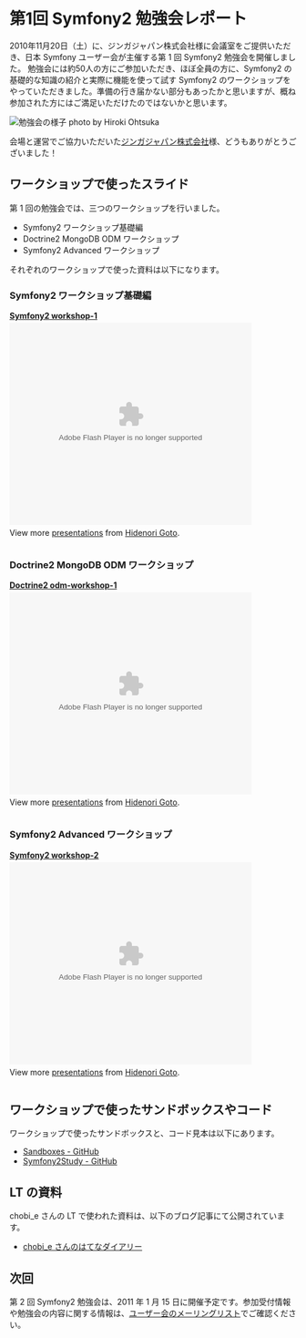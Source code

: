 第1回 Symfony2 勉強会レポート
============================

2010年11月20日（土）に、ジンガジャパン株式会社様に会議室をご提供いただき、日本 Symfony ユーザー会が主催する第 1 回 Symfony2 勉強会を開催しました。
勉強会には約50人の方にご参加いただき、ほぼ全員の方に、Symfony2 の基礎的な知識の紹介と実際に機能を使って試す Symfony2 のワークショップをやっていただきました。準備の行き届かない部分もあったかと思いますが、概ね参加された方にはご満足いただけたのではないかと思います。


![勉強会の様子 photo by Hiroki Ohtsuka](http://farm5.static.flickr.com/4125/5194051659_57a4bb7fc9.jpg)


会場と運営でご協力いただいた[ジンガジャパン株式会社](http://www.zynga.co.jp/)様、どうもありがとうございました！


ワークショップで使ったスライド
------------------------------

第 1 回の勉強会では、三つのワークショップを行いました。

  - Symfony2 ワークショップ基礎編
  - Doctrine2 MongoDB ODM ワークショップ
  - Symfony2 Advanced ワークショップ

それぞれのワークショップで使った資料は以下になります。


### Symfony2 ワークショップ基礎編

<div style="width:425px" id="__ss_5850116"><strong style="display:block;margin:12px 0 4px"><a href="http://www.slideshare.net/hidenorigoto/symfony2-workshop1-5850116" title="Symfony2 workshop-1">Symfony2 workshop-1</a></strong><object id="__sse5850116" width="425" height="355"><param name="movie" value="http://static.slidesharecdn.com/swf/ssplayer2.swf?doc=symfony2-workshop-1-101121041228-phpapp01&stripped_title=symfony2-workshop1-5850116&userName=hidenorigoto" /><param name="allowFullScreen" value="true"/><param name="allowScriptAccess" value="always"/><embed name="__sse5850116" src="http://static.slidesharecdn.com/swf/ssplayer2.swf?doc=symfony2-workshop-1-101121041228-phpapp01&stripped_title=symfony2-workshop1-5850116&userName=hidenorigoto" type="application/x-shockwave-flash" allowscriptaccess="always" allowfullscreen="true" width="425" height="355"></embed></object><div style="padding:5px 0 12px">View more <a href="http://www.slideshare.net/">presentations</a> from <a href="http://www.slideshare.net/hidenorigoto">Hidenori Goto</a>.</div></div>


### Doctrine2 MongoDB ODM ワークショップ

<div style="width:425px" id="__ss_5850128"><strong style="display:block;margin:12px 0 4px"><a href="http://www.slideshare.net/hidenorigoto/doctrine2-odmworkshop1-5850128" title="Doctrine2 odm-workshop-1">Doctrine2 odm-workshop-1</a></strong><object id="__sse5850128" width="425" height="355"><param name="movie" value="http://static.slidesharecdn.com/swf/ssplayer2.swf?doc=doctrine2-odm-workshop-1-101121041726-phpapp02&stripped_title=doctrine2-odmworkshop1-5850128&userName=hidenorigoto" /><param name="allowFullScreen" value="true"/><param name="allowScriptAccess" value="always"/><embed name="__sse5850128" src="http://static.slidesharecdn.com/swf/ssplayer2.swf?doc=doctrine2-odm-workshop-1-101121041726-phpapp02&stripped_title=doctrine2-odmworkshop1-5850128&userName=hidenorigoto" type="application/x-shockwave-flash" allowscriptaccess="always" allowfullscreen="true" width="425" height="355"></embed></object><div style="padding:5px 0 12px">View more <a href="http://www.slideshare.net/">presentations</a> from <a href="http://www.slideshare.net/hidenorigoto">Hidenori Goto</a>.</div></div>


### Symfony2 Advanced ワークショップ

<div style="width:425px" id="__ss_5850136"><strong style="display:block;margin:12px 0 4px"><a href="http://www.slideshare.net/hidenorigoto/symfony2-workshop2-5850136" title="Symfony2 workshop-2">Symfony2 workshop-2</a></strong><object id="__sse5850136" width="425" height="355"><param name="movie" value="http://static.slidesharecdn.com/swf/ssplayer2.swf?doc=symfony2-workshop-2-101121041933-phpapp02&stripped_title=symfony2-workshop2-5850136&userName=hidenorigoto" /><param name="allowFullScreen" value="true"/><param name="allowScriptAccess" value="always"/><embed name="__sse5850136" src="http://static.slidesharecdn.com/swf/ssplayer2.swf?doc=symfony2-workshop-2-101121041933-phpapp02&stripped_title=symfony2-workshop2-5850136&userName=hidenorigoto" type="application/x-shockwave-flash" allowscriptaccess="always" allowfullscreen="true" width="425" height="355"></embed></object><div style="padding:5px 0 12px">View more <a href="http://www.slideshare.net/">presentations</a> from <a href="http://www.slideshare.net/hidenorigoto">Hidenori Goto</a>.</div></div>


ワークショップで使ったサンドボックスやコード
--------------------------------------------

ワークショップで使ったサンドボックスと、コード見本は以下にあります。

  - [Sandboxes - GitHub](https://github.com/symfony-japan/Sandboxes)
  - [Symfony2Study - GitHub](https://github.com/symfony-japan/Symfony2Study)


LT の資料
---------

chobi_e さんの LT で使われた資料は、以下のブログ記事にて公開されています。

  - [chobi_e さんのはてなダイアリー](http://d.hatena.ne.jp/chobi_e/20101121)


次回
----

第 2 回 Symfony2 勉強会は、2011 年 1 月 15 日に開催予定です。参加受付情報や勉強会の内容に関する情報は、[ユーザー会のメーリングリスト](http://groups.google.com/group/symfony-users-ja)でご確認ください。


